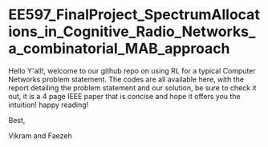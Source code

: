 # EE597_FinalProject_SpectrumAllocations_in_Cognitive_Radio_Networks_a_combinatorial_MAB_approach
Hello Y'all!, welcome to our github repo on using RL for a typical Computer Networks problem statement.
The codes are all available here, with the report detailing the problem statement and our solution, be sure to check it out, it is a 4 page IEEE paper that is concise and hope it offers you the intuition! happy reading!

Best,



Vikram and Faezeh

